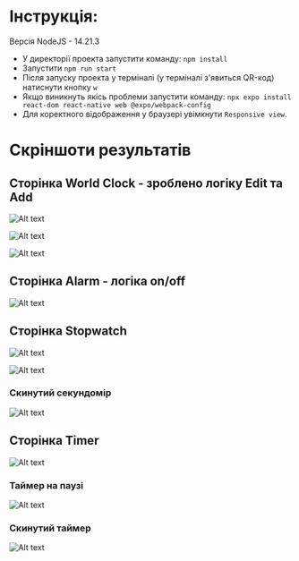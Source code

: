 # Інструкція:

Версія NodeJS - 14.21.3

- У директорії проекта запустити команду: `npm install`
- Запустити `npm run start`
- Після запуску проекта у терміналі (у терміналі з'явиться QR-код) натиснути кнопку `w`
- Якщо виникнуть якісь проблеми запустити команду: `npx expo install react-dom react-native web @expo/webpack-config`
- Для коректного відображення у браузері увімкнути `Responsive view`.

# Скріншоти результатів

## Сторінка World Clock - зроблено логіку Edit та Add

![Alt text](https://i.ibb.co/SDjQ4PZ/image.png)

![Alt text](https://i.ibb.co/6yN1Xnh/image.png)

![Alt text](https://i.ibb.co/pxb5Tmf/image.png)

## Сторінка Alarm - логіка on/off

![Alt text](https://i.ibb.co/JcsBPw8/image.png)

## Сторінка Stopwatch

![Alt text](https://i.ibb.co/kqTdB1Q/image.png)

![Alt text](https://i.ibb.co/BGfy64Q/image.png)

### Скинутий секундомір

![Alt text](https://i.ibb.co/822C9Pc/image.png)

## Сторінка Timer

![Alt text](https://i.ibb.co/7KbvXK7/image.png)

### Таймер на паузі

![Alt text](https://i.ibb.co/1Zxp26F/image.png)

### Скинутий таймер

![Alt text](https://i.ibb.co/LS8qn0s/image.png)
